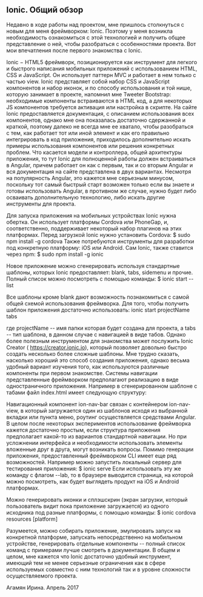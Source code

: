 ## Ionic. Общий обзор ##

Недавно в ходе работы над проектом, мне пришлось столкнуться с новым для меня фреймворком: Ionic. Поэтому у меня возникла необходимость ознакомиться с этой технологией и получить общее представление о ней, чтобы разобраться с особенностями проекта. Вот мои впечатления после первого знакомства с Ionic. 



Ionic − HTML5 фреймворк, позиционируется как инструмент для легкого и быстрого написания мобильных приложений с использованием HTML, CSS и JavaScript. Он использует паттерн MVC и работает в нем только с частью view. Ionic представляет собой набор CSS и JavaScript компонентов и набор иконок, и по способу использования и той нише, которую занимает в проекте, напомнил мне Tweeter Bootstrap: необходимые компоненты встраиваются в HTML код, а для некоторых JS компонентов требуется активация или настройка в скрипте. На сайте Ionic предоставляется документация, с описанием использования всех компонентов, однако мне она показалась достаточно сдержанной и краткой, поэтому далеко не всегда мне ее хватало, чтобы разобраться с тем, как работает тот или иной элемент и как его правильно интегрировать в код приложения, приходилось дополнительно искать примеры использования компонентов или решения конкретных проблем. 
Что касается модели и контроллера, общей архитектуры приложения, то тут  Ionic для полноценной работы должен встраиваться в Angular, причем работает он как с первым, так и со вторым Angular и вся документация на сайте представлена в двух вариантах.  Несмотря на популярность Angular, это кажется мне серьезным минусом, поскольку тот самый быстрый старт возможен только если вы знаете и готовы использовать  Angular, в противном же случае, нужно будет либо осваивать дополнительную технологию, либо искать другие инструменты для проекта. 


Для запуска приложения на мобильных устройствах Ionic нужна обертка. Он использует платформы Cordova или PhoneGap, и, соответственно, поддерживает некоторый набор плагинов на этих платформах. Перед загрузкой Ionic нужно установить Cordova:
$ sudo npm install -g cordova
Также потребуются инструменты для разработки под конкретную платформу: iOS или Android.
Сам Ionic, также ставится через npm:
$ sudo npm install -g ionic

Новое приложение можно сгенерировать используя стандартные шаблоны, которых  Ionic предоставляет: blank, tabs, sidemenu и прочие. Полный список можно посмотреть с помощью команды: 
$ ionic start --list


Все шаблоны кроме blank дают возможность познакомиться с самой общей схемой использования фреймворка. Для того, чтобы получить шаблон приложения достаточно использовать: 
ionic start projectName tabs


где projectName -- имя папки которая будет создана для проекта, а tabs -- тип шаблона, в данном случае с навигацией в виде табов. 
Однако более полезным инструментом для знакомства может послужить Ionic Creator ( https://creator.ionic.io), который позволяет довольно быстро создать несколько более сложные шаблоны. Мне трудно сказать, насколько хороший это способ создания приложения, однако весьма удобный вариант изучения того, как используются различные компоненты при первом знакомстве. 
Системы навигации представленные фреймворком предполагают реализацию в виде одностраничного приложения. Например в сгенерированном шаблоне с табами файл index.html имеет следующую структуру: 
<body ng-app="starter">
      <ion-nav-bar class="bar-stable">
      <ion-nav-back-button>
      </ion-nav-back-button>
    </ion-nav-bar>
    <ion-nav-view></ion-nav-view>
</body>


Навигационный компонент ion-nav-bar связан с контейнером ion-nav-view, в который загружается один из шаблонов исходя из выбранной вкладки или пункта меню, роутинг осуществляется средствами Angular.  
В целом после некоторых экспериментов использование фреймворка кажется достаточно простым, если структура приложения предполагает какой-то из вариантов стандартной навигации. Но при усложнении интерфейса и необходимости использовать элементы вложенные друг в друга, могут возникать вопросы. 
Помимо генерации приложения, предоставленный фреймворком CLI имеет еще ряд возможностей. Например можно запустить локальный сервер для тестирования приложения: 
$ ionic serve
Если использовать эту же команду с флагом --lab, то в браузере выводится страница, на которой можно посмотреть, как будет выглядеть продукт на iOS и Android платформах. 
 

Можно генерировать иконки и сплэшскрин (экран загрузки, который пользователь видит пока приложение загружается) из одного исходника под разные платформы, с помощью команды: 
$ ionic cordova resources [platform]


Разумеется, можно собирать приложение, эмулировать запуск на конкретной платформе, запускать непосредственно на мобильном устройстве, генерировать отдельные компоненты -- полный список команд с примерами лучше смотреть в документации.
В общем и целом, мне кажется что Ionic достаточно удобный инструмент, имеющий тем не менее серьезные ограничения как в сфере используемых совместно с ним технологий так и в уровне сложности осуществляемого проекта. 

Агамян Ирина. Апрель 2017

